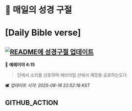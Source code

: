# 🙏 매일의 성경 구절
# [Daily Bible verse]
## [![README에 성경구절 업데이트](https://github.com/DONGSUKA/first_test/actions/workflows/update-readme-bible.yml/badge.svg)](https://github.com/DONGSUKA/first_test/actions/workflows/update-readme-bible.yml)
<!-- START_BIBLE_VERSE -->
📖 **예레미야 4:15**
> 단에서 소리를 선포하며 에브라임 산에서 재앙을 공포하는도다

🕊️ _업데이트 시각: 2025-08-16 22:52:18 KST_
  <!-- END_BIBLE_VERSE -->
## GITHUB_ACTION
